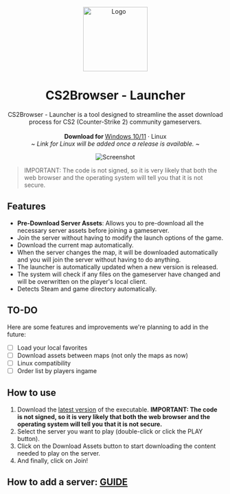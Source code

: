 <p align="center">
  <p align="center">
  <a href="https://github.com/CS2Browser/Launcher/releases/latest"><img width="150" height="150" src="src/assets/images/icon.ico" alt="Logo"></a> 
  </p>
  <h1 align="center"><b>CS2Browser - Launcher</b></h1>
	<p align="center">
    CS2Browser - Launcher is a tool designed to streamline the asset download process for CS2 (Counter-Strike 2) community gameservers.
    <br />
    <br />
    <b>Download for </b>
     <a href="https://github.com/CS2Browser/Launcher/releases/latest">Windows 10/11</a> · 
    Linux
    <br />
    <i>~ Link for Linux will be added once a release is available. ~</i>
  </p>
</p>

<p align="center">
  <img src="https://cs2browser.com/launcher/launcher_capture.png" alt="Screenshot">
  <br />
</p>

> IMPORTANT: The code is not signed, so it is very likely that both the web browser and the operating system will tell you that it is not secure.

## Features

- **Pre-Download Server Assets**: Allows you to pre-download all the necessary server assets before joining a gameserver.
- Join the server without having to modify the launch options of the game.
- Download the current map automatically.
- When the server changes the map, it will be downloaded automatically and you will join the server without having to do anything.
- The launcher is automatically updated when a new version is released.
- The system will check if any files on the gameserver have changed and will be overwritten on the player's local client.
- Detects Steam and game directory automatically.

## TO-DO

Here are some features and improvements we're planning to add in the future:

- [ ] Load your local favorites
- [ ] Download assets between maps (not only the maps as now)
- [ ] Linux compatibility
- [ ] Order list by players ingame

## How to use
1. Download the [latest version](https://github.com/CS2Browser/Launcher/releases/latest) of the executable. **IMPORTANT: The code is not signed, so it is very likely that both the web browser and the operating system will tell you that it is not secure.**
2. Select the server you want to play (double-click or click the PLAY button).
3. Click on the Download Assets button to start downloading the content needed to play on the server.
4. And finally, click on Join!

## How to add a server: [GUIDE](https://github.com/CS2Browser/Launcher/wiki/How-to-add-a-server%3F)
